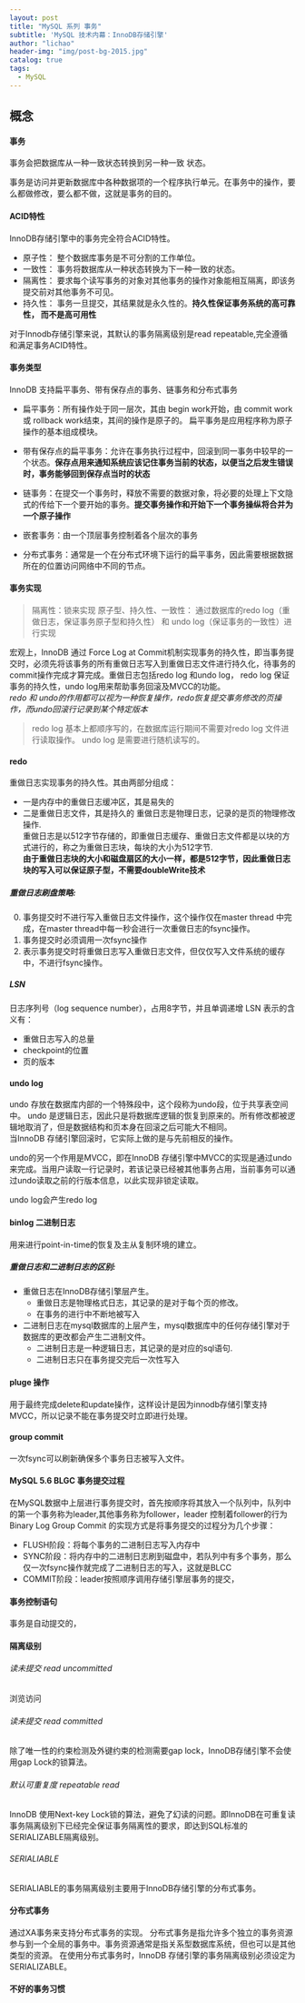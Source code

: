 ```yaml
---
layout: post
title: "MySQL 系列 事务"
subtitle: 'MySQL 技术内幕：InnoDB存储引擎'
author: "lichao"
header-img: "img/post-bg-2015.jpg"
catalog: true
tags:
  - MySQL
---
```


## 概念

#### 事务
事务会把数据库从一种一致状态转换到另一种一致 状态。

事务是访问并更新数据库中各种数据项的一个程序执行单元。在事务中的操作，要么都做修改，要么都不做，这就是事务的目的。
#### ACID特性
InnoDB存储引擎中的事务完全符合ACID特性。

* 原子性： 整个数据库事务是不可分割的工作单位。
* 一致性： 事务将数据库从一种状态转换为下一种一致的状态。
* 隔离性： 要求每个读写事务的对象对其他事务的操作对象能相互隔离，即该务提交前对其他事务不可见。
* 持久性： 事务一旦提交，其结果就是永久性的。**持久性保证事务系统的高可靠性， 而不是高可用性**

对于Innodb存储引擎来说，其默认的事务隔离级别是read repeatable,完全遵循和满足事务ACID特性。

#### 事务类型
InnoDB 支持扁平事务、带有保存点的事务、链事务和分布式事务

* 扁平事务：所有操作处于同一层次，其由 begin work开始，由 commit work或 rollback work结束，其间的操作是原子的。
扁平事务是应用程序称为原子操作的基本组成模块。
* 带有保存点的扁平事务：允许在事务执行过程中，回滚到同一事务中较早的一个状态。**保存点用来通知系统应该记住事务当前的状态，以便当之后发生错误时，事务能够回到保存点当时的状态**
* 链事务：在提交一个事务时，释放不需要的数据对象，将必要的处理上下文隐式的传给下一个要开始的事务。**提交事务操作和开始下一个事务操纵将合并为一个原子操作**
* 嵌套事务：由一个顶层事务控制着各个层次的事务

* 分布式事务：通常是一个在分布式环境下运行的扁平事务，因此需要根据数据所在的位置访问网络中不同的节点。

#### 事务实现
> 隔离性：锁来实现
> 原子型、持久性、一致性： 通过数据库的redo log（重做日志，保证事务原子型和持久性） 和 undo log（保证事务的一致性）进行实现

宏观上，InnoDB 通过 Force Log at Commit机制实现事务的持久性，即当事务提交时，必须先将该事务的所有重做日志写入到重做日志文件进行持久化，待事务的commit操作完成才算完成。重做日志包括redo log 和undo log， redo log 保证事务的持久性，undo log用来帮助事务回滚及MVCC的功能。   
*redo 和 undo的作用都可以视为一种恢复操作，redo恢复提交事务修改的页操作，而undo回滚行记录到某个特定版本*
> redo log 基本上都顺序写的，在数据库运行期间不需要对redo log 文件进行读取操作。
> undo log 是需要进行随机读写的。
#### redo
重做日志实现事务的持久性。其由两部分组成： 
* 一是内存中的重做日志缓冲区，其是易失的
* 二是重做日志文件，其是持久的
重做日志是物理日志，记录的是页的物理修改操作.    
重做日志是以512字节存储的，即重做日志缓存、重做日志文件都是以块的方式进行的，称之为重做日志块，每块的大小为512字节.    
**由于重做日志块的大小和磁盘扇区的大小一样，都是512字节，因此重做日志块的写入可以保证原子型，不需要doubleWrite技术**
##### 重做日志刷盘策略:
0. 事务提交时不进行写入重做日志文件操作，这个操作仅在master thread 中完成，在master thread中每一秒会进行一次重做日志的fsync操作。
1. 事务提交时必须调用一次fsync操作
2. 表示事务提交时将重做日志写入重做日志文件，但仅仅写入文件系统的缓存中，不进行fsync操作。
##### LSN
日志序列号（log sequence number），占用8字节，并且单调递增
LSN 表示的含义有：
* 重做日志写入的总量
* checkpoint的位置
* 页的版本
#### undo log
undo 存放在数据库内部的一个特殊段中，这个段称为undo段，位于共享表空间中。
undo 是逻辑日志，因此只是将数据库逻辑的恢复到原来的。所有修改都被逻辑地取消了，但是数据结构和页本身在回滚之后可能大不相同。    
当InnoDB 存储引擎回滚时，它实际上做的是与先前相反的操作。

undo的另一个作用是MVCC，即在InnoDB 存储引擎中MVCC的实现是通过undo来完成。当用户读取一行记录时，若该记录已经被其他事务占用，当前事务可以通过undo读取之前的行版本信息，以此实现非锁定读取。

undo log会产生redo log
#### binlog 二进制日志
用来进行point-in-time的恢复及主从复制环境的建立。
##### 重做日志和二进制日志的区别:
  * 重做日志在InnoDB存储引擎层产生。
    * 重做日志是物理格式日志，其记录的是对于每个页的修改。
    * 在事务的进行中不断地被写入
  * 二进制日志在mysql数据库的上层产生，mysql数据库中的任何存储引擎对于数据库的更改都会产生二进制文件。
    * 二进制日志是一种逻辑日志，其记录的是对应的sql语句.
    * 二进制日志只在事务提交完后一次性写入


#### pluge 操作
用于最终完成delete和update操作，这样设计是因为innodb存储引擎支持MVCC，所以记录不能在事务提交时立即进行处理。    


#### group commit
一次fsync可以刷新确保多个事务日志被写入文件。

#### MySQL 5.6 BLGC 事务提交过程
在MySQL数据中上层进行事务提交时，首先按顺序将其放入一个队列中，队列中的第一个事务称为leader,其他事务称为follower，leader 控制着follower的行为
Binary Log Group Commit 的实现方式是将事务提交的过程分为几个步骤：
* FLUSH阶段：将每个事务的二进制日志写入内存中
* SYNC阶段：将内存中的二进制日志刷到磁盘中，若队列中有多个事务，那么仅一次fsync操作就完成了二进制日志的写入，这就是BLCC
* COMMIT阶段：leader按照顺序调用存储引擎层事务的提交，

#### 事务控制语句
事务是自动提交的，

#### 隔离级别
###### 读未提交 read uncommitted
浏览访问
###### 读未提交 read committed
除了唯一性的约束检测及外键约束的检测需要gap lock，InnoDB存储引擎不会使用gap Lock的锁算法。

###### 默认可重复度 repeatable read
InnoDB 使用Next-key Lock锁的算法，避免了幻读的问题。即InnoDB在可重复读事务隔离级别下已经完全保证事务隔离性的要求，即达到SQL标准的SERIALIZABLE隔离级别。

###### SERIALIABLE
SERIALIABLE的事务隔离级别主要用于InnoDB存储引擎的分布式事务。

#### 分布式事务
通过XA事务来支持分布式事务的实现。
分布式事务是指允许多个独立的事务资源参与到一个全局的事务中。事务资源通常是指关系型数据库系统，但也可以是其他类型的资源。
在使用分布式事务时，InnoDB 存储引擎的事务隔离级别必须设定为SERIALIZABLE。

#### 不好的事务习惯
